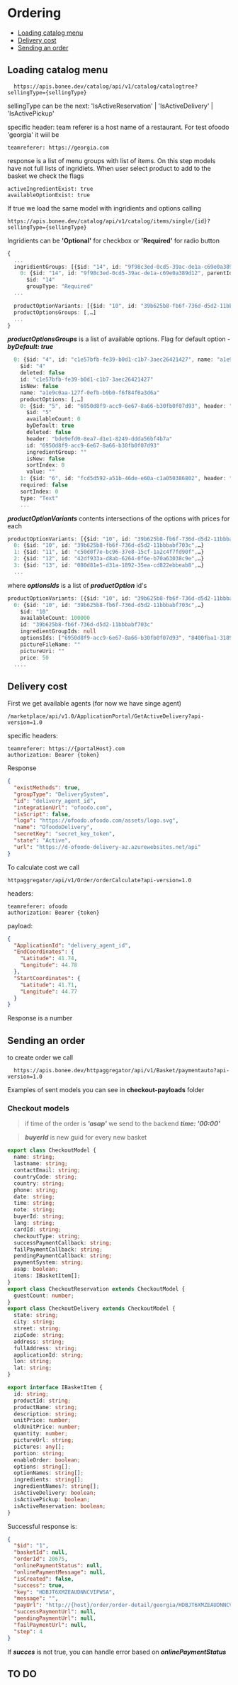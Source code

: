 # Ordering

- [Loading catalog menu](#loading-catalog-menu)
- [Delivery cost](#delivery-cost)
- [Sending an order](#sending-an-order)

## Loading catalog menu

```
  https://apis.bonee.dev/catalog/api/v1/catalog/catalogtree?sellingType={sellingType}
```

sellingType can be the next: 'IsActiveReservation' | 'IsActiveDelivery' | 'IsActivePickup'

specific header:
team referer is a host name of a restaurant. For test ofoodo 'georgia' it wiil be

```
teamreferer: https://georgia.com
```

response is a list of menu groups with list of items. On this step models have not full lists of ingridiets.
When user select product to add to the basket we check the flags

```
activeIngredientExist: true
availableOptionExist: true
```

If true we load the same model with ingridients and options calling

```
https://apis.bonee.dev/catalog/api/v1/catalog/items/single/{id}?sellingType={sellingType}
```

Ingridients can be **'Optional'** for checkbox or **'Required'** for radio button

```ts
{
  ...
  ingridientGroups: [{$id: "14", id: "9f98c3ed-0cd5-39ac-de1a-c69e0a389d12", parentId: null,…},…]
    0: {$id: "14", id: "9f98c3ed-0cd5-39ac-de1a-c69e0a389d12", parentId: null,…}
      $id: "14"
      groupType: "Required"
  ...

  productOptionVariants: [{$id: "10", id: "39b625b8-fb6f-736d-d5d2-11bbbabf703c",…},…]
  productOptionsGroups: [,…]
  ...
}

```

**_productOptionsGroups_** is a list of available options. Flag for default option - **_byDefault: true_**

```ts
  0: {$id: "4", id: "c1e57bfb-fe39-b0d1-c1b7-3aec26421427", name: "a1e9c0aa-127f-0efb-b9b0-f6f84f0a3d6a",…}
    $id: "4"
    deleted: false
    id: "c1e57bfb-fe39-b0d1-c1b7-3aec26421427"
    isNew: false
    name: "a1e9c0aa-127f-0efb-b9b0-f6f84f0a3d6a"
    productOptions: [,…]
    0: {$id: "5", id: "6950d8f9-acc9-6e67-8a66-b30fb0f07d93", header: "bde9efd0-8ea7-d1e1-8249-ddda56bf4b7a",…}
      $id: "5"
      availableCount: 0
      byDefault: true
      deleted: false
      header: "bde9efd0-8ea7-d1e1-8249-ddda56bf4b7a"
      id: "6950d8f9-acc9-6e67-8a66-b30fb0f07d93"
      ingredientGroup: ""
      isNew: false
      sortIndex: 0
      value: ""
    1: {$id: "6", id: "fcd5d592-a51b-46de-e60a-c1a050386802", header: "3c3d1275-f3d4-e488-534d-613bf5d15ff0",…}
    required: false
    sortIndex: 0
    type: "Text"
    ...
```

**_productOptionVariants_** contents intersections of the options with prices for each

```ts
productOptionVariants: [{$id: "10", id: "39b625b8-fb6f-736d-d5d2-11bbbabf703c",…},…]
  0: {$id: "10", id: "39b625b8-fb6f-736d-d5d2-11bbbabf703c",…}
  1: {$id: "11", id: "c50d0f7e-bc96-37e8-15cf-1a2c4f7fd90f",…}
  2: {$id: "12", id: "42df933a-d8ab-6264-0f6e-b70a63038c9e",…}
  3: {$id: "13", id: "080d81e5-d31a-1892-35ea-cd822ebbeab8",…}
  ...
```

where **_optionsIds_** is a list of **_productOption_** id's

```ts
productOptionVariants: [{$id: "10", id: "39b625b8-fb6f-736d-d5d2-11bbbabf703c",…},…]
  0: {$id: "10", id: "39b625b8-fb6f-736d-d5d2-11bbbabf703c",…}
    $id: "10"
    availableCount: 100000
    id: "39b625b8-fb6f-736d-d5d2-11bbbabf703c"
    ingredientGroupIds: null
    optionsIds: ["6950d8f9-acc9-6e67-8a66-b30fb0f07d93", "8400fba1-3189-cb59-3fde-af5591acfbdb"]
    pictureFileName: ""
    pictureUri: ""
    price: 50
  ....
```

## Delivery cost

First we get available agents (for now we have singe agent)

```
/marketplace/api/v1.0/ApplicationPortal/GetActiveDelivery?api-version=1.0
```

specific headers:

```
teamreferer: https://{portalHost}.com
authorization: Bearer {token}
```

Response

```json
{
  "existMethods": true,
  "groupType": "DeliverySystem",
  "id": "delivery_agent_id",
  "integrationUrl": "ofoodo.com",
  "isScript": false,
  "logo": "https://ofoodo.ofoodo.com/assets/logo.svg",
  "name": "OfoodoDelivery",
  "secretKey": "secret_key_token",
  "state": "Active",
  "url": "https://d-ofoodo-delivery-az.azurewebsites.net/api"
}
```

To calculate cost we call

```
httpaggregator/api/v1/Order/orderCalculate?api-version=1.0
```

headers:

```
teamreferer: ofoodo
authorization: Bearer {token}
```

payload:

```json
{
  "ApplicationId": "delivery_agent_id",
  "EndCoordinates": {
    "Latitude": 41.74,
    "Longitude": 44.78
  },
  "StartCoordinates": {
    "Latitude": 41.71,
    "Longitude": 44.77
  }
}
```

Response is a number

## Sending an order

to create order we call

```
  https://apis.bonee.dev/httpaggregator/api/v1/Basket/paymentauto?api-version=1.0
```

Examples of sent models you can see in **checkout-payloads** folder

### Checkout models

> if time of the order is **_'asap'_** we send to the backend **_time: '00:00'_**

> **_buyerId_** is new guid for every new basket

```ts
export class CheckoutModel {
  name: string;
  lastname: string;
  contactEmail: string;
  countryCode: string;
  country: string;
  phone: string;
  date: string;
  time: string;
  note: string;
  buyerId: string;
  lang: string;
  cardId: string;
  checkoutType: string;
  successPaymentCallback: string;
  failPaymentCallback: string;
  pendingPaymentCallback: string;
  paymentSystem: string;
  asap: boolean;
  items: IBasketItem[];
}
export class CheckoutReservation extends CheckoutModel {
  guestCount: number;
}
export class CheckoutDelivery extends CheckoutModel {
  state: string;
  city: string;
  street: string;
  zipCode: string;
  address: string;
  fullAddress: string;
  applicationId: string;
  lon: string;
  lat: string;
}

export interface IBasketItem {
  id: string;
  productId: string;
  productName: string;
  description: string;
  unitPrice: number;
  oldUnitPrice: number;
  quantity: number;
  pictureUrl: string;
  pictures: any[];
  portion: string;
  enableOrder: boolean;
  options: string[];
  optionNames: string[];
  ingredients: string[];
  ingredientNames?: string[];
  isActiveDelivery: boolean;
  isActivePickup: boolean;
  isActiveReservation: boolean;
}
```

Successful response is:

```json
{
  "$id": "1",
  "basketId": null,
  "orderId": 20675,
  "onlinePaymentStatus": null,
  "onlinePaymentMessage": null,
  "isCreated": false,
  "success": true,
  "key": "HDBJT6XMZEAUDNNCVIFWSA",
  "message": "",
  "payUrl": "http://{host}/order/order-detail/georgia/HDBJT6XMZEAUDNNCVIFWSA",
  "successPaymentUrl": null,
  "pendingPaymentUrl": null,
  "failPaymentUrl": null,
  "step": 4
}
```

If **_succes_** is not true, you can handle error based on **_onlinePaymentStatus_**

## TO DO
